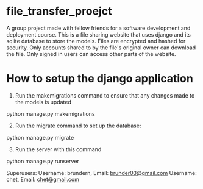 # file_transfer_proejct
A group project made with fellow friends for a software development and deployment course.
This is a file sharing website that uses django and its sqlite database to store the models.
Files are encrypted and hashed for security.
Only accounts shared to by the file's original owner can download the file.
Only signed in users can access other parts of the website.

# How to setup the django application
1. Run the makemigrations command to ensure that any changes made to the models is updated

  python manage.py makemigrations
  
2. Run the migrate command to set up the database:

  python manage.py migrate

3. Run the server with this command

  python manage.py runserver

Superusers:
Username: brundern, Email: brunder03@gmail.com
Username: chet, Email: chet@gmail.com
